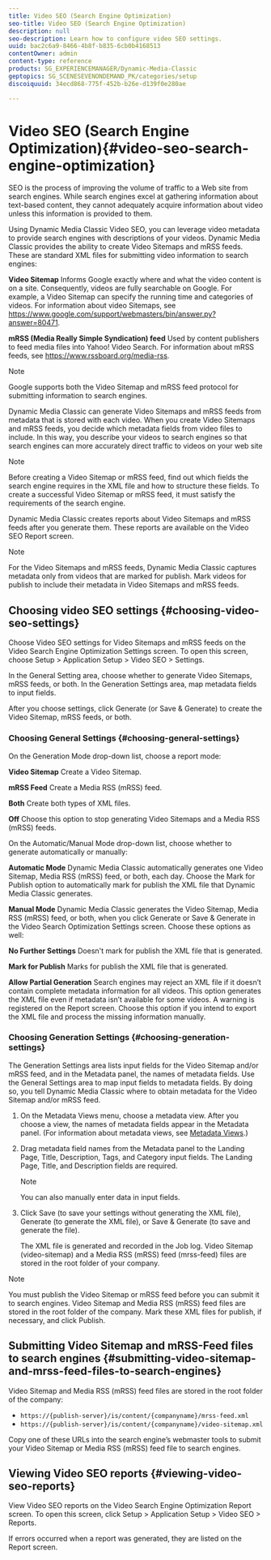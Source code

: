 ```yaml
---
title: Video SEO (Search Engine Optimization)
seo-title: Video SEO (Search Engine Optimization)
description: null
seo-description: Learn how to configure video SEO settings.
uuid: bac2c6a9-8466-4b8f-b835-6cb0b4168513
contentOwner: admin
content-type: reference
products: SG_EXPERIENCEMANAGER/Dynamic-Media-Classic
geptopics: SG_SCENESEVENONDEMAND_PK/categories/setup
discoiquuid: 34ecd868-775f-452b-b26e-d139f0e280ae

---
```


# Video SEO (Search Engine Optimization){#video-seo-search-engine-optimization}

SEO is the process of improving the volume of traffic to a Web site from search engines. While search engines excel at gathering information about text-based content, they cannot adequately acquire information about video unless this information is provided to them.

Using Dynamic Media Classic Video SEO, you can leverage video metadata to provide search engines with descriptions of your videos. Dynamic Media Classic provides the ability to create Video Sitemaps and mRSS feeds. These are standard XML files for submitting video information to search engines:

**Video Sitemap** Informs Google exactly where and what the video content is on a site. Consequently, videos are fully searchable on Google. For example, a Video Sitemap can specify the running time and categories of videos. For information about video Sitemaps, see https://www.google.com/support/webmasters/bin/answer.py?answer=80471.

**mRSS (Media Really Simple Syndication) feed** Used by content publishers to feed media files into Yahoo! Video Search. For information about mRSS feeds, see https://www.rssboard.org/media-rss.

>[!NOTE]
>
>Google supports both the Video Sitemap and mRSS feed protocol for submitting information to search engines.

Dynamic Media Classic can generate Video Sitemaps and mRSS feeds from metadata that is stored with each video. When you create Video Sitemaps and mRSS feeds, you decide which metadata fields from video files to include. In this way, you describe your videos to search engines so that search engines can more accurately direct traffic to videos on your web site

>[!NOTE]
>
>Before creating a Video Sitemap or mRSS feed, find out which fields the search engine requires in the XML file and how to structure these fields. To create a successful Video Sitemap or mRSS feed, it must satisfy the requirements of the search engine.

Dynamic Media Classic creates reports about Video Sitemaps and mRSS feeds after you generate them. These reports are available on the Video SEO Report screen.

>[!NOTE]
>
>For the Video Sitemaps and mRSS feeds, Dynamic Media Classic captures metadata only from videos that are marked for publish. Mark videos for publish to include their metadata in Video Sitemaps and mRSS feeds.

## Choosing video SEO settings {#choosing-video-seo-settings}

Choose Video SEO settings for Video Sitemaps and mRSS feeds on the Video Search Engine Optimization Settings screen. To open this screen, choose Setup &gt; Application Setup &gt; Video SEO &gt; Settings.

In the General Setting area, choose whether to generate Video Sitemaps, mRSS feeds, or both. In the Generation Settings area, map metadata fields to input fields.

After you choose settings, click Generate (or Save & Generate) to create the Video Sitemap, mRSS feeds, or both.

### Choosing General Settings {#choosing-general-settings}

On the Generation Mode drop-down list, choose a report mode:

**Video Sitemap** Create a Video Sitemap.

**mRSS Feed** Create a Media RSS (mRSS) feed.

**Both** Create both types of XML files.

**Off** Choose this option to stop generating Video Sitemaps and a Media RSS (mRSS) feeds.

On the Automatic/Manual Mode drop-down list, choose whether to generate automatically or manually:

**Automatic Mode** Dynamic Media Classic automatically generates one Video Sitemap, Media RSS (mRSS) feed, or both, each day. Choose the Mark for Publish option to automatically mark for publish the XML file that Dynamic Media Classic generates.

**Manual Mode** Dynamic Media Classic generates the Video Sitemap, Media RSS (mRSS) feed, or both, when you click Generate or Save & Generate in the Video Search Optimization Settings screen. Choose these options as well:

**No Further Settings** Doesn't mark for publish the XML file that is generated.

**Mark for Publish** Marks for publish the XML file that is generated.

**Allow Partial Generation** Search engines may reject an XML file if it doesn’t contain complete metadata information for all videos. This option generates the XML file even if metadata isn’t available for some videos. A warning is registered on the Report screen. Choose this option if you intend to export the XML file and process the missing information manually.

### Choosing Generation Settings {#choosing-generation-settings}

The Generation Settings area lists input fields for the Video Sitemap and/or mRSS feed, and in the Metadata panel, the names of metadata fields. Use the General Settings area to map input fields to metadata fields. By doing so, you tell Dynamic Media Classic where to obtain metadata for the Video Sitemap and/or mRSS feed.

1. On the Metadata Views menu, choose a metadata view. After you choose a view, the names of metadata fields appear in the Metadata panel. (For information about metadata views, see [Metadata Views](application-setup.md#metadata_views).)
1. Drag metadata field names from the Metadata panel to the Landing Page, Title, Description, Tags, and Category input fields. The Landing Page, Title, and Description fields are required.

   >[!NOTE]
   >
   >You can also manually enter data in input fields.

1. Click Save (to save your settings without generating the XML file), Generate (to generate the XML file), or Save & Generate (to save and generate the file).

   The XML file is generated and recorded in the Job log. Video Sitemap (video-sitemap) and a Media RSS (mRSS) feed (mrss-feed) files are stored in the root folder of your company.

>[!NOTE]
>
>You must publish the Video Sitemap or mRSS feed before you can submit it to search engines. Video Sitemap and Media RSS (mRSS) feed files are stored in the root folder of the company. Mark these XML files for publish, if necessary, and click Publish.

## Submitting Video Sitemap and mRSS-Feed files to search engines {#submitting-video-sitemap-and-mrss-feed-files-to-search-engines}

Video Sitemap and Media RSS (mRSS) feed files are stored in the root folder of the company:

* `https://{publish-server}/is/content/{companyname}/mrss-feed.xml`
* `https://{publish-server}/is/content/{companyname}/video-sitemap.xml`

Copy one of these URLs into the search engine’s webmaster tools to submit your Video Sitemap or Media RSS (mRSS) feed file to search engines.

## Viewing Video SEO reports {#viewing-video-seo-reports}

View Video SEO reports on the Video Search Engine Optimization Report screen. To open this screen, click Setup &gt; Application Setup &gt; Video SEO &gt; Reports.

If errors occurred when a report was generated, they are listed on the Report screen.
